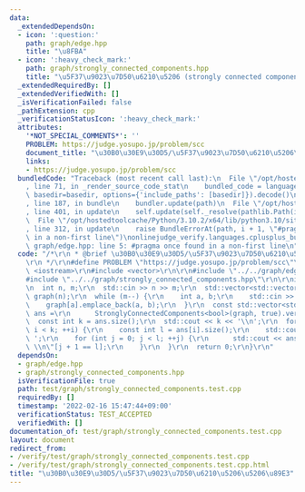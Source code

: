 ```yaml
---
data:
  _extendedDependsOn:
  - icon: ':question:'
    path: graph/edge.hpp
    title: "\u8FBA"
  - icon: ':heavy_check_mark:'
    path: graph/strongly_connected_components.hpp
    title: "\u5F37\u9023\u7D50\u6210\u5206 (strongly connected components) \u5206\u89E3"
  _extendedRequiredBy: []
  _extendedVerifiedWith: []
  _isVerificationFailed: false
  _pathExtension: cpp
  _verificationStatusIcon: ':heavy_check_mark:'
  attributes:
    '*NOT_SPECIAL_COMMENTS*': ''
    PROBLEM: https://judge.yosupo.jp/problem/scc
    document_title: "\u30B0\u30E9\u30D5/\u5F37\u9023\u7D50\u6210\u5206\u5206\u89E3"
    links:
    - https://judge.yosupo.jp/problem/scc
  bundledCode: "Traceback (most recent call last):\n  File \"/opt/hostedtoolcache/Python/3.10.2/x64/lib/python3.10/site-packages/onlinejudge_verify/documentation/build.py\"\
    , line 71, in _render_source_code_stat\n    bundled_code = language.bundle(stat.path,\
    \ basedir=basedir, options={'include_paths': [basedir]}).decode()\n  File \"/opt/hostedtoolcache/Python/3.10.2/x64/lib/python3.10/site-packages/onlinejudge_verify/languages/cplusplus.py\"\
    , line 187, in bundle\n    bundler.update(path)\n  File \"/opt/hostedtoolcache/Python/3.10.2/x64/lib/python3.10/site-packages/onlinejudge_verify/languages/cplusplus_bundle.py\"\
    , line 401, in update\n    self.update(self._resolve(pathlib.Path(included), included_from=path))\n\
    \  File \"/opt/hostedtoolcache/Python/3.10.2/x64/lib/python3.10/site-packages/onlinejudge_verify/languages/cplusplus_bundle.py\"\
    , line 312, in update\n    raise BundleErrorAt(path, i + 1, \"#pragma once found\
    \ in a non-first line\")\nonlinejudge_verify.languages.cplusplus_bundle.BundleErrorAt:\
    \ graph/edge.hpp: line 5: #pragma once found in a non-first line\n"
  code: "/*\r\n * @brief \u30B0\u30E9\u30D5/\u5F37\u9023\u7D50\u6210\u5206\u5206\u89E3\
    \r\n */\r\n#define PROBLEM \"https://judge.yosupo.jp/problem/scc\"\r\n\r\n#include\
    \ <iostream>\r\n#include <vector>\r\n\r\n#include \"../../graph/edge.hpp\"\r\n\
    #include \"../../graph/strongly_connected_components.hpp\"\r\n\r\nint main() {\r\
    \n  int n, m;\r\n  std::cin >> n >> m;\r\n  std::vector<std::vector<Edge<bool>>>\
    \ graph(n);\r\n  while (m--) {\r\n    int a, b;\r\n    std::cin >> a >> b;\r\n\
    \    graph[a].emplace_back(a, b);\r\n  }\r\n  const std::vector<std::vector<int>>\
    \ ans =\r\n      StronglyConnectedComponents<bool>(graph, true).vertices;\r\n\
    \  const int k = ans.size();\r\n  std::cout << k << '\\n';\r\n  for (int i = 0;\
    \ i < k; ++i) {\r\n    const int l = ans[i].size();\r\n    std::cout << l << '\
    \ ';\r\n    for (int j = 0; j < l; ++j) {\r\n      std::cout << ans[i][j] << \"\
    \ \\n\"[j + 1 == l];\r\n    }\r\n  }\r\n  return 0;\r\n}\r\n"
  dependsOn:
  - graph/edge.hpp
  - graph/strongly_connected_components.hpp
  isVerificationFile: true
  path: test/graph/strongly_connected_components.test.cpp
  requiredBy: []
  timestamp: '2022-02-16 15:47:44+09:00'
  verificationStatus: TEST_ACCEPTED
  verifiedWith: []
documentation_of: test/graph/strongly_connected_components.test.cpp
layout: document
redirect_from:
- /verify/test/graph/strongly_connected_components.test.cpp
- /verify/test/graph/strongly_connected_components.test.cpp.html
title: "\u30B0\u30E9\u30D5/\u5F37\u9023\u7D50\u6210\u5206\u5206\u89E3"
---
```

